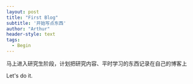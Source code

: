```yaml
---
layout: post
title: "First Blog"
subtitle: '开始写点东西'
author: "Arthur"
header-style: text
tags:
  - Begin
---
```



马上进入研究生阶段，计划把研究内容、平时学习的东西记录在自己的博客上

Let's do it.
 


